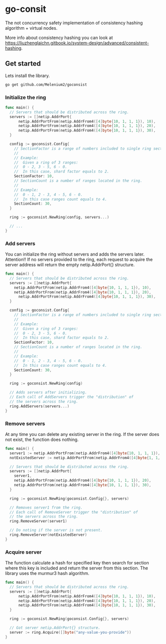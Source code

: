 # go-consit

The not concurrency safety implementation of consistency hashing algorithm +
virtual nodes.

More info about consistency hashing you can look at 
https://liuzhenglaichn.gitbook.io/system-design/advanced/consistent-hashing.

## Get started

Lets install the library.

```sh
go get github.com/Melenium2/goconsist
```

### Initialize the ring

```go
func main() {
  // Servers that should be distributed across the ring.
  servers := []netip.AddrPort{
	  netip.AddrPortFrom(netip.AddrFrom4([4]byte{10, 1, 1, 1}), 10),
	  netip.AddrPortFrom(netip.AddrFrom4([4]byte{10, 1, 1, 1}), 20),
	  netip.AddrPortFrom(netip.AddrFrom4([4]byte{10, 1, 1, 1}), 30),
  }

  config := goconsist.Config{
    // SectionFactor is a range of numbers included to single ring section.
    //
    // Example:
    //  Given a ring of 3 ranges:
    //  0 - 2, 3 - 5, 6 - 0.
    //  In this case, shard factor equals to 2.
    SectionFactor: 10,
    // SectionCount is a number of ranges located in the ring.
    //
    // Example:
    //  0 - 1, 2 - 3, 4 - 5, 6 - 0.
    //  In this case ranges count equals to 4.
    SectionCount: 30,
  }

  ring := goconsist.NewRing(config, servers...)

  // ...
}
```

### Add servers

You can initialize the ring without servers and adds the servers later.
Attention!! If no servers provided to the ring, each request to acquire 
the server address will return the empty netip.AddrPort{} structure.

```go
func main() {
  // Servers that should be distributed across the ring.
  servers := []netip.AddrPort{
    netip.AddrPortFrom(netip.AddrFrom4([4]byte{10, 1, 1, 1}), 10),
    netip.AddrPortFrom(netip.AddrFrom4([4]byte{10, 1, 1, 1}), 20),
	  netip.AddrPortFrom(netip.AddrFrom4([4]byte{10, 1, 1, 1}), 30),
  }

  config := goconsist.Config{
    // SectionFactor is a range of numbers included to single ring section.
    //
    // Example:
    //  Given a ring of 3 ranges:
    //  0 - 2, 3 - 5, 6 - 0.
    //  In this case, shard factor equals to 2.
    SectionFactor: 10,
    // SectionCount is a number of ranges located in the ring.
    //
    // Example:
    //  0 - 1, 2 - 3, 4 - 5, 6 - 0.
    //  In this case ranges count equals to 4.
    SectionCount: 30,
  }

  ring := goconsist.NewRing(config)

  // Adds servers after initializing.
  // Each call of AddServers trigger the "distribution" of
  // the servers across the ring.
  ring.AddServers(servers...)
}
```

### Remove servers

At any time you can delete any existing server in the ring. If the server 
does not exist, the function does nothing. 

```go
func main() {
  server1 := netip.AddrPortFrom(netip.AddrFrom4([4]byte{10, 1, 1, 1}), 10)
  notExistedServer := netip.AddrPortFrom(netip.AddrFrom4([4]byte{1, 1, 1, 1}), 555)

  // Servers that should be distributed across the ring.
  servers := []netip.AddrPort{
    server1,
    netip.AddrPortFrom(netip.AddrFrom4([4]byte{10, 1, 1, 1}), 20),
    netip.AddrPortFrom(netip.AddrFrom4([4]byte{10, 1, 1, 1}), 30),
  }

  ring := goconsist.NewRing(goconsist.Config{}, servers)

  // Removes server1 from the ring.
  // Each call of RemoveServer trigger the "distribution" of
  // the servers across the ring.
  ring.RemoveServer(server1)

  // Do noting if the server is not present.
  ring.RemoveServer(notExistedServer)
}
```

### Acquire server 

The function calculate a hash for specified key then search for section
where this key is included and return the server from this section.
The library uses the murmur3 hash algorithm.

```go
func main() {
  // Servers that should be distributed across the ring.
  servers := []netip.AddrPort{
	  netip.AddrPortFrom(netip.AddrFrom4([4]byte{10, 1, 1, 1}), 10),
	  netip.AddrPortFrom(netip.AddrFrom4([4]byte{10, 1, 1, 1}), 20),
	  netip.AddrPortFrom(netip.AddrFrom4([4]byte{10, 1, 1, 1}), 30),
  }

  ring := goconsist.NewRing(goconsist.Config{}, servers)

  // Got server netip.AddrPort{} structure.
  server := ring.Acquire([]byte("any-value-you-provide"))
}
```
